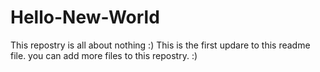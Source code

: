 # Hello-New-World
This repostry is all about nothing :)
This is the first updare to this readme file. you can add more files to this repostry. :)
